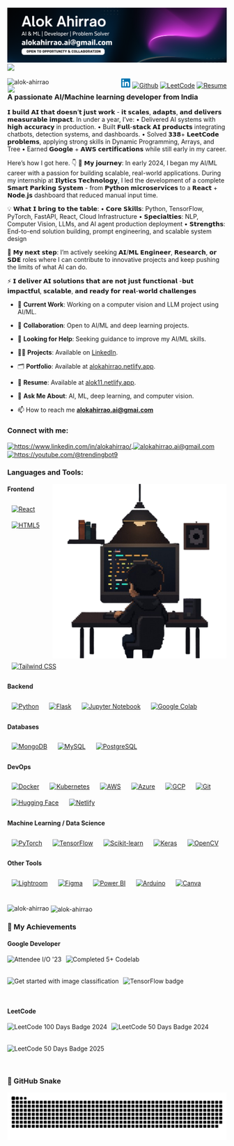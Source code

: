 ![Github Banner](https://github.com/alok-ahirrao/alok-ahirrao/blob/main/Github_banner_alok.png)
<img src="https://user-images.githubusercontent.com/73097560/115834477-dbab4500-a447-11eb-908a-139a6edaec5c.gif">
<p align="left">
  <img src="https://komarev.com/ghpvc/?username=alok-ahirrao&label=Profile%20views&color=0e75b6&style=flat" alt="alok-ahirrao" style="float: left;"/>
  <span style="float: right; margin-left: 10px;">
    <a href="https://www.linkedin.com/in/alokahirrao/" target="_blank">  <img alt="LinkedIn" width="22" src="https://raw.githubusercontent.com/devicons/devicon/master/icons/linkedin/linkedin-original.svg" /></a>
    <a href="https://github.com/alok-ahirrao" target="_blank"><img alt="Github" width="22" src="https://cdn.simpleicons.org/github/white" /></a>
    <a href="https://leetcode.com/u/Alok1108/" target="_blank"><img alt="LeetCode" width="22" src="https://cdn.simpleicons.org/leetcode/white" /></a>
    <a href="https://alokahirrao.netlify.app" target="_blank"><img alt="Resume" width="22" src="https://cdn-icons-png.freepik.com/256/942/942748.png?semt=ais_hybrid" /></a> 
  </span>
</p>

<a target="_blank"><img align='right' src='https://user-images.githubusercontent.com/5713670/87202985-820dcb80-c2b6-11ea-9f56-7ec461c497c3.gif' width='250'></a>
<h3>A passionate AI/Machine learning developer from India</h3>
𝗜 𝗯𝘂𝗶𝗹𝗱 𝗔𝗜 𝘁𝗵𝗮𝘁 𝗱𝗼𝗲𝘀𝗻’𝘁 𝗷𝘂𝘀𝘁 𝘄𝗼𝗿𝗸 - 𝗶𝘁 𝘀𝗰𝗮𝗹𝗲𝘀, 𝗮𝗱𝗮𝗽𝘁𝘀, 𝗮𝗻𝗱 𝗱𝗲𝗹𝗶𝘃𝗲𝗿𝘀 𝗺𝗲𝗮𝘀𝘂𝗿𝗮𝗯𝗹𝗲 𝗶𝗺𝗽𝗮𝗰𝘁.
In under a year, I’ve:
• Delivered AI systems with 𝗵𝗶𝗴𝗵 𝗮𝗰𝗰𝘂𝗿𝗮𝗰𝘆 in production.
• Built 𝗙𝘂𝗹𝗹-𝘀𝘁𝗮𝗰𝗸 𝗔𝗜 𝗽𝗿𝗼𝗱𝘂𝗰𝘁𝘀 integrating chatbots, detection systems, and dashboards.
• Solved 𝟯𝟯𝟴+ 𝗟𝗲𝗲𝘁𝗖𝗼𝗱𝗲 𝗽𝗿𝗼𝗯𝗹𝗲𝗺𝘀, applying strong skills in Dynamic Programming, Arrays, and Tree
• Earned 𝗚𝗼𝗼𝗴𝗹𝗲 + 𝗔𝗪𝗦 𝗰𝗲𝗿𝘁𝗶𝗳𝗶𝗰𝗮𝘁𝗶𝗼𝗻𝘀 while still early in my career.

Here’s how I got here. 👇
📍 𝗠𝘆 𝗷𝗼𝘂𝗿𝗻𝗲𝘆:
In early 2024, I began my AI/ML career with a passion for building scalable, real-world applications. During my internship at 𝗜𝗹𝘆𝘁𝗶𝗰𝘀 𝗧𝗲𝗰𝗵𝗻𝗼𝗹𝗼𝗴𝘆, I led the development of a complete 𝗦𝗺𝗮𝗿𝘁 𝗣𝗮𝗿𝗸𝗶𝗻𝗴 𝗦𝘆𝘀𝘁𝗲𝗺 - from 𝗣𝘆𝘁𝗵𝗼𝗻 𝗺𝗶𝗰𝗿𝗼𝘀𝗲𝗿𝘃𝗶𝗰𝗲𝘀 to a 𝗥𝗲𝗮𝗰𝘁 + 𝗡𝗼𝗱𝗲.𝗷𝘀 dashboard that reduced manual input time.

💡 𝗪𝗵𝗮𝘁 𝗜 𝗯𝗿𝗶𝗻𝗴 𝘁𝗼 𝘁𝗵𝗲 𝘁𝗮𝗯𝗹𝗲:
• 𝗖𝗼𝗿𝗲 𝗦𝗸𝗶𝗹𝗹𝘀: Python, TensorFlow, PyTorch, FastAPI, React, Cloud Infrastructure
• 𝗦𝗽𝗲𝗰𝗶𝗮𝗹𝘁𝗶𝗲𝘀: NLP, Computer Vision, LLMs, and AI agent production deployment
• 𝗦𝘁𝗿𝗲𝗻𝗴𝘁𝗵𝘀: End-to-end solution building, prompt engineering, and scalable system design

🎯 𝗠𝘆 𝗻𝗲𝘅𝘁 𝘀𝘁𝗲𝗽:
I’m actively seeking 𝗔𝗜/𝗠𝗟 𝗘𝗻𝗴𝗶𝗻𝗲𝗲𝗿, 𝗥𝗲𝘀𝗲𝗮𝗿𝗰𝗵, 𝗼𝗿 𝗦𝗗𝗘 roles where I can contribute to innovative projects and keep pushing the limits of what AI can do.

⚡ 𝗜 𝗱𝗲𝗹𝗶𝘃𝗲𝗿 𝗔𝗜 𝘀𝗼𝗹𝘂𝘁𝗶𝗼𝗻𝘀 𝘁𝗵𝗮𝘁 𝗮𝗿𝗲 𝗻𝗼𝘁 𝗷𝘂𝘀𝘁 𝗳𝘂𝗻𝗰𝘁𝗶𝗼𝗻𝗮𝗹 -𝗯𝘂𝘁 𝗶𝗺𝗽𝗮𝗰𝘁𝗳𝘂𝗹, 𝘀𝗰𝗮𝗹𝗮𝗯𝗹𝗲, 𝗮𝗻𝗱 𝗿𝗲𝗮𝗱𝘆 𝗳𝗼𝗿 𝗿𝗲𝗮𝗹-𝘄𝗼𝗿𝗹𝗱 𝗰𝗵𝗮𝗹𝗹𝗲𝗻𝗴𝗲𝘀
- 🔭 **Current Work**: Working on a computer vision and LLM project using AI/ML.

- 👯 **Collaboration**: Open to AI/ML and deep learning projects. 

- 🤝  **Looking for Help**: Seeking guidance to improve my AI/ML skills. 

- 👨‍💻 **Projects**: Available on [LinkedIn](https://www.linkedin.com/in/alokahirrao/).

- 🗂️ **Portfolio**: Available at [alokahirrao.netlify.app](https://alokahirrao.netlify.app).

- 📄 **Resume**: Available at [alok11.netlify.app](https://alok11.netlify.app).

- 💬 **Ask Me About**: AI, ML, deep learning, and computer vision.
  
- 📫 How to reach me **alokahirrao.ai@gmai.com**

  

<h3 align="left">Connect with me:</h3>
<p align="left">
  <a href="https://www.linkedin.com/in/alokahirrao/" target="blank">
    <img align="center" src="https://raw.githubusercontent.com/rahuldkjain/github-profile-readme-generator/master/src/images/icons/Social/linked-in-alt.svg" alt="https://www.linkedin.com/in/alokahirrao/" height="30" width="40" />
  </a>
  <a href="mailto:alokahirrao.ai@gmail.com" target="blank">
    <img align="center" src="https://cdn.simpleicons.org/gmail" alt="alokahirrao.ai@gmail.com" height="30" width="40" />
  </a>
  <a href="https://youtube.com/@trendingbot9" target="blank">
    <img align="center" src="https://raw.githubusercontent.com/rahuldkjain/github-profile-readme-generator/master/src/images/icons/Social/youtube.svg" alt="https://youtube.com/@trendingbot9" height="30" width="40" />
  </a>
</p>

<h3 align="left">Languages and Tools:</h3>
<a target="_blank"><img align='right' src='https://github.com/alok-ahirrao/alok-ahirrao/blob/main/coding_profile.png' width='400'></a>
<div align="left">
  <!-- Frontend -->
  <h4>Frontend</h4>
  <a href="https://reactjs.org/" target="_blank"><img style="margin: 10px" src="https://profilinator.rishav.dev/skills-assets/react-original-wordmark.svg" alt="React" height="60" /></a>
  <a href="https://en.wikipedia.org/wiki/HTML5" target="_blank"><img style="margin: 10px" src="https://profilinator.rishav.dev/skills-assets/html5-original-wordmark.svg" alt="HTML5" height="50" /></a>
  <a href="https://www.tailwindcss.com/" target="_blank"><img style="margin: 10px" src="https://profilinator.rishav.dev/skills-assets/tailwindcss.svg" alt="Tailwind CSS" height="50" /></a>

  <!-- Backend -->
  <h4>Backend</h4>
  <a href="https://www.python.org/" target="_blank"><img style="margin: 10px" src="https://profilinator.rishav.dev/skills-assets/python-original.svg" alt="Python" height="50" /></a>
  <a href="https://flask.palletsprojects.com/" target="_blank"><img style="margin: 10px" src="https://cdn.simpleicons.org/flask/white" alt="Flask" height="50" /></a>
  <a href="https://jupyter.org/" target="_blank"><img style="margin: 10px" src="https://upload.wikimedia.org/wikipedia/commons/thumb/3/38/Jupyter_logo.svg/1200px-Jupyter_logo.svg.png" alt="Jupyter Notebook" height="50" /></a>
  <a href="https://colab.research.google.com/" target="_blank"><img style="margin: 10px" src="https://colab.research.google.com/img/colab_favicon_256px.png" alt="Google Colab" height="70" /></a>


  <!-- Databases -->
  <h4>Databases</h4>
  <a href="https://www.mongodb.com/" target="_blank"><img style="margin: 10px" src="https://profilinator.rishav.dev/skills-assets/mongodb-original-wordmark.svg" alt="MongoDB" height="50" /></a>
  <a href="https://www.mysql.com/" target="_blank"><img style="margin: 10px" src="https://profilinator.rishav.dev/skills-assets/mysql-original-wordmark.svg" alt="MySQL" height="50" /></a>
  <a href="https://www.postgresql.org/" target="_blank"><img style="margin: 10px" src="https://profilinator.rishav.dev/skills-assets/postgresql-original-wordmark.svg" alt="PostgreSQL" height="50" /></a>

  <!-- DevOps -->
  <h4>DevOps</h4>
  <a href="https://www.docker.com/" target="_blank"><img style="margin: 10px" src="https://profilinator.rishav.dev/skills-assets/docker-original-wordmark.svg" alt="Docker" height="50" /></a>
  <a href="https://kubernetes.io/" target="_blank"><img style="margin: 10px" src="https://profilinator.rishav.dev/skills-assets/kubernetes-icon.svg" alt="Kubernetes" height="50" /></a>
  <a href="https://aws.amazon.com/" target="_blank"><img style="margin: 10px" src="https://profilinator.rishav.dev/skills-assets/amazonwebservices-original-wordmark.svg" alt="AWS" height="50" /></a>
  <a href="https://azure.microsoft.com/en-in/" target="_blank"><img style="margin: 10px" src="https://profilinator.rishav.dev/skills-assets/microsoft_azure-icon.svg" alt="Azure" height="50" /></a>
  <a href="https://www.google.com/cloud/" target="_blank"><img style="margin: 10px" src="https://profilinator.rishav.dev/skills-assets/google_cloud-icon.svg" alt="GCP" height="50" /></a>
  <a href="https://github.com/" target="_blank"><img style="margin: 10px" src="https://profilinator.rishav.dev/skills-assets/git-scm-icon.svg" alt="Git" height="50" /></a>
  <a href="https://huggingface.co/" target="_blank"><img style="margin: 10px" src="https://workable-application-form.s3.amazonaws.com/advanced/production/61557f91d9510741dc62e7f8/c3635b59-a3d2-444a-b636-a9d0061dcdde" alt="Hugging Face" height="50" /></a>
  <a href="https://www.netlify.com/" target="_blank"><img style="margin: 10px" src="https://upload.wikimedia.org/wikipedia/commons/9/97/Netlify_logo_%282%29.svg" alt="Netlify" height="50" /></a>


  <!-- Machine Learning / Data Science -->
  <h4>Machine Learning / Data Science</h4>
  <a href="https://pytorch.org/" target="_blank"><img style="margin: 10px" src="https://profilinator.rishav.dev/skills-assets/pytorch-icon.svg" alt="PyTorch" height="50" /></a>
  <a href="https://www.tensorflow.org/" target="_blank"><img style="margin: 10px" src="https://profilinator.rishav.dev/skills-assets/tensorflow-icon.svg" alt="TensorFlow" height="50" /></a>
 <a href="https://scikit-learn.org/" target="_blank">  <img style="margin: 10px" src="https://upload.wikimedia.org/wikipedia/commons/0/05/Scikit_learn_logo_small.svg" alt="Scikit-learn" height="50" /></a>
  <a href="https://keras.io/" target="_blank"><img style="margin: 10px" src="https://profilinator.rishav.dev/skills-assets/keras.png" alt="Keras" height="50" /></a>
  <a href="https://opencv.org/" target="_blank"><img style="margin: 10px" src="https://profilinator.rishav.dev/skills-assets/opencv-icon.svg" alt="OpenCV" height="50" /></a>

  <!-- Other Tools -->
  <h4>Other Tools</h4>
  <a href="https://www.adobe.com/products/photoshop-lightroom.html" target="_blank"><img style="margin: 10px" src="https://static.cdnlogo.com/logos/a/24/adobe-photoshop.png" alt="Lightroom" height="65" /></a>
  <a href="https://www.figma.com/" target="_blank"><img style="margin: 10px" src="https://profilinator.rishav.dev/skills-assets/figma-icon.svg" alt="Figma" height="50" /></a>
  <a href="https://powerbi.microsoft.com/en-us/" target="_blank"><img style="margin: 10px" src="https://upload.wikimedia.org/wikipedia/commons/thumb/c/cf/New_Power_BI_Logo.svg/1200px-New_Power_BI_Logo.svg.png" alt="Power BI" height="50" /></a>
  <a href="https://www.arduino.cc/" target="_blank"><img style="margin: 10px" src="https://profilinator.rishav.dev/skills-assets/arduino.png" alt="Arduino" height="50" /></a>
  <a href="https://www.canva.com/" target="_blank"><img style="margin: 10px" src="https://static.vecteezy.com/system/resources/previews/048/759/334/non_2x/canva-transparent-icon-free-png.png" alt="Canva" height="70" /></a>

</div>

<br>
<p><img align="left" src="https://github-readme-stats.vercel.app/api/top-langs?username=alok-ahirrao&show_icons=true&locale=en&layout=compact&theme=dark" alt="alok-ahirrao" /></p>

<p>&nbsp;<img align="center" src="https://github-readme-stats.vercel.app/api?username=alok-ahirrao&show_icons=true&locale=en&theme=dark" alt="alok-ahirrao" /></p>


### 🏅 My Achievements

#### Google Developer
<div style="display: flex; flex-wrap: wrap;">
  <img src="https://developers.google.com/static/profile/badges/events/io/2023/attendee/badge.svg" alt="Attendee I/O '23" height="50" style="margin-right: 10px;" />
  <img src="https://developers.google.com/static/profile/badges/codelabs/first-codelab/badge.svg" alt="Completed 5+ Codelab" height="50" style="margin-right: 10px;" />
  <img src="https://developers.google.com/static/profile/badges/playlists/ml/going-further-image-classification/badge.svg" alt="Get started with image classification" height="50" style="margin-right: 10px;" />
  <img src="https://developers.google.com/static/profile/badges/playlists/tensorflow/badge.svg" alt="TensorFlow badge" height="50" style="margin-right: 10px;" />
</div>

#### LeetCode
<div style="display: flex; flex-wrap: wrap;">
  <img src="https://assets.leetcode.com/static_assets/marketing/2024-100-lg.png" alt="LeetCode 100 Days Badge 2024" height="50" style="margin-right: 10px;" />
  <img src="https://assets.leetcode.com/static_assets/marketing/2024-50-lg.png" alt="LeetCode 50 Days Badge 2024" height="50" style="margin-right: 10px;" />
  <img src="https://assets.leetcode.com/static_assets/others/lg2550.png" alt="LeetCode 50 Days Badge 2025" height="50" />
</div>

### 🐍 GitHub Snake

![GitHub Snake](https://github.com/alok-ahirrao/alok-ahirrao/blob/main/github-contribution-grid-snake-dark.svg)
